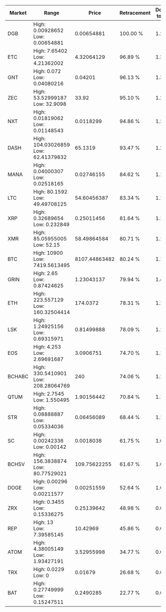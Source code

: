 | Market | Range | Price| Retracement | Doubles to 50% |
| --- | --- | --- | --- | --- |
| DGB | High: 0.00928652<br />Low: 0.00654881 | 0.00654881 | 100.00 % | 1.21 |
| ETC | High: 7.65402<br />Low: 4.21362002 | 4.32064129 | 96.89 % | 1.37 |
| GNT | High: 0.072<br />Low: 0.04080216 | 0.04201 | 96.13 % | 1.34 |
| ZEC | High: 53.52999187<br />Low: 32.9098 | 33.92 | 95.10 % | 1.27 |
| NXT | High: 0.01819062<br />Low: 0.01148543 | 0.0118299 | 94.86 % | 1.25 |
| DASH | High: 104.03026859<br />Low: 62.41379832 | 65.1319 | 93.47 % | 1.28 |
| MANA | High: 0.04000307<br />Low: 0.02518165 | 0.02746155 | 84.62 % | 1.19 |
| LTC | High: 80.1592<br />Low: 49.49708125 | 54.60456387 | 83.34 % | 1.19 |
| XRP | High: 0.32689654<br />Low: 0.232849 | 0.25011456 | 81.64 % | 1.12 |
| XMR | High: 85.05955005<br />Low: 52.15 | 58.49864584 | 80.71 % | 1.17 |
| BTC | High: 10900<br />Low: 7419.5613495 | 8107.44863482 | 80.24 % | 1.13 |
| GRIN | High: 2.65<br />Low: 0.87424625 | 1.23043137 | 79.94 % | 1.43 |
| ETH | High: 223.557129<br />Low: 160.32504414 | 174.0372 | 78.31 % | 1.10 |
| LSK | High: 1.24925156<br />Low: 0.69315971 | 0.81499888 | 78.09 % | 1.19 |
| EOS | High: 4.253<br />Low: 2.69691687 | 3.0906751 | 74.70 % | 1.12 |
| BCHABC | High: 330.5410901<br />Low: 208.28064769 | 240 | 74.06 % | 1.12 |
| QTUM | High: 2.7545<br />Low: 1.550495 | 1.90156442 | 70.84 % | 1.13 |
| STR | High: 0.08888887<br />Low: 0.05334036 | 0.06456089 | 68.44 % | 1.10 |
| SC | High: 0.00242336<br />Low: 0.00142 | 0.0018038 | 61.75 % | 1.07 |
| BCHSV | High: 156.3838874<br />Low: 80.77529021 | 109.75622255 | 61.67 % | 1.08 |
| DOGE | High: 0.00296<br />Low: 0.00211577 | 0.00251559 | 52.64 % | 1.01 |
| ZRX | High: 0.3455<br />Low: 0.15336275 | 0.25139642 | 48.98 % | 0.00 |
| REP | High: 13<br />Low: 7.39585145 | 10.42969 | 45.86 % | 0.00 |
| ATOM | High: 4.38005149<br />Low: 1.93427191 | 3.52955998 | 34.77 % | 0.00 |
| TRX | High: 0.0229<br />Low: 0 | 0.01679 | 26.68 % | 0.00 |
| BAT | High: 0.27749999<br />Low: 0.15247511 | 0.2490285 | 22.77 % | 0.00 |
